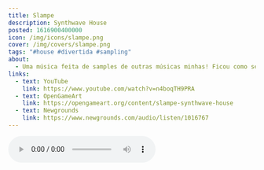 ```yaml
---
title: Slampe
description: Synthwave House
posted: 1616900400000
icon: /img/icons/slampe.png
cover: /img/covers/slampe.png
tags: "#house #divertida #sampling"
about:
  - Uma música feita de samples de outras músicas minhas! Ficou como se fosse uma fusão entre música synthwave e house.
links:
  - text: YouTube
    link: https://www.youtube.com/watch?v=n4boqTH9PRA
  - text: OpenGameArt
    link: https://opengameart.org/content/slampe-synthwave-house
  - text: Newgrounds
    link: https://www.newgrounds.com/audio/listen/1016767
---
```

<audio controls cross-origin src="https://opengameart.org/sites/default/files/slampe.wav">